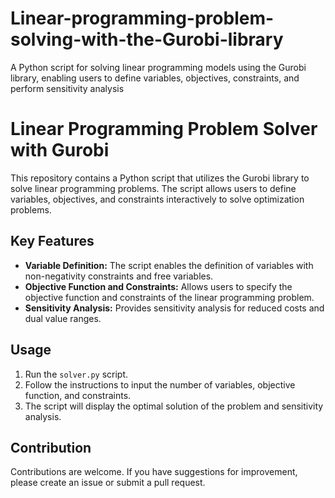# Linear-programming-problem-solving-with-the-Gurobi-library
A Python script for solving linear programming models using the Gurobi library, enabling users to define variables, objectives, constraints, and perform sensitivity analysis
# Linear Programming Problem Solver with Gurobi

This repository contains a Python script that utilizes the Gurobi library to solve linear programming problems. The script allows users to define variables, objectives, and constraints interactively to solve optimization problems.

## Key Features

- **Variable Definition:** The script enables the definition of variables with non-negativity constraints and free variables.
- **Objective Function and Constraints:** Allows users to specify the objective function and constraints of the linear programming problem.
- **Sensitivity Analysis:** Provides sensitivity analysis for reduced costs and dual value ranges.

## Usage

1. Run the `solver.py` script.
2. Follow the instructions to input the number of variables, objective function, and constraints.
3. The script will display the optimal solution of the problem and sensitivity analysis.


## Contribution

Contributions are welcome. If you have suggestions for improvement, please create an issue or submit a pull request.
